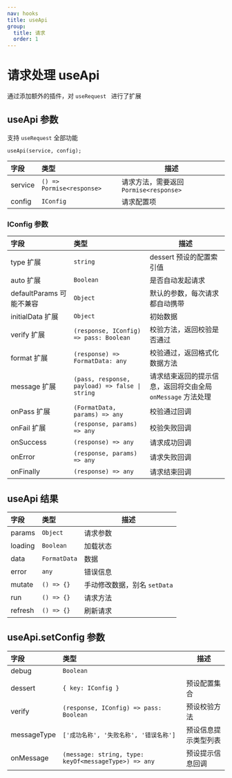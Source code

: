 ```yaml
---
nav: hooks
title: useApi
group: 
  title: 请求
  order: 1
---
```


# 请求处理 useApi

通过添加额外的插件，对 `useRequest ` 进行了扩展

<code src="./demo/basic/index.jsx"></code>

<!-- 常规列表

<code src="./demo/list/index.jsx"></code>

依赖请求

<code src="./demo/login/index.jsx"></code> -->

## useApi 参数

支持 `useRequest` 全部功能

```
useApi(service, config);
```

| 字段    | 类型                      | 描述                                   |
| :------ | :------------------------ | -------------------------------------- |
| service | `() => Pormise<response>` | 请求方法，需要返回 `Pormise<response>` |
| config  | `IConfig`                 | 请求配置项                             |

### IConfig 参数

| 字段                                                   | 类型                                           | 描述                                                        |
| :----------------------------------------------------- | :--------------------------------------------- | ----------------------------------------------------------- |
| type <Badge>扩展</Badge>                               | `string`                                       | dessert 预设的配置索引值                                    |
| auto <Badge>扩展</Badge>                               | `Boolean`                                      | 是否自动发起请求                                            |
| defaultParams <Badge type="warning">可能不兼容</Badge> | `Object`                                       | 默认的参数，每次请求都自动携带                              |
| initialData <Badge>扩展</Badge>                        | `Object`                                       | 初始数据                                                    |
| verify <Badge>扩展</Badge>                             | `(response, IConfig) => pass: Boolean`         | 校验方法，返回校验是否通过                                  |
| format <Badge>扩展</Badge>                             | `(response) => FormatData: any`                | 校验通过，返回格式化数据方法                                |
| message <Badge>扩展</Badge>                            | `(pass, response, payload) => false \| string` | 请求结束返回的提示信息，返回将交由全局 `onMessage` 方法处理 |
| onPass <Badge>扩展</Badge>                             | `(FormatData, params) => any`                  | 校验通过回调                                                |
| onFail <Badge>扩展</Badge>                             | `(response, params) => any`                    | 校验失败回调                                                |
| onSuccess                                              | `(response) => any`                            | 请求成功回调                                                |
| onError                                                | `(response, params) => any`                    | 请求失败回调                                                |
| onFinally                                              | `(response) => any`                            | 请求结束回调                                                |

## useApi 结果

| 字段    | 类型         | 描述                         |
| :------ | :----------- | ---------------------------- |
| params  | `Object`     | 请求参数                     |
| loading | `Boolean`    | 加载状态                     |
| data    | `FormatData` | 数据                         |
| error   | `any`        | 错误信息                     |
| mutate  | `() => {}`   | 手动修改数据，别名 `setData` |
| run     | `() => {}`   | 请求方法                     |
| refresh | `() => {}`   | 刷新请求                     |

## useApi.setConfig 参数

| 字段        | 类型                                                 | 描述                 |
| :---------- | :--------------------------------------------------- | -------------------- |
| debug       | `Boolean`                                            |                      |
| dessert     | `{ key: IConfig }`                                   | 预设配置集合         |
| verify      | `(response, IConfig) => pass: Boolean`               | 预设校验方法         |
| messageType | `['成功名称', '失败名称', '错误名称']`               | 预设信息提示类型列表 |
| onMessage   | `(message: string, type: keyOf<messageType>) => any` | 预设提示信息回调     |
